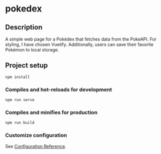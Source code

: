 # pokedex
## Description
A simple web page for a Pokédex that fetches data from the PokeAPI. For styling, I have chosen Vuetify. Additionally, users can save their favorite Pokémon to local storage.
## Project setup
```
npm install
```

### Compiles and hot-reloads for development
```
npm run serve
```

### Compiles and minifies for production
```
npm run build
```

### Customize configuration
See [Configuration Reference](https://cli.vuejs.org/config/).
